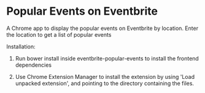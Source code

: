 # Popular Events on Eventbrite

A Chrome app to display the popular events on Eventbrite by location. Enter the location to get a list of popular events

Installation:
1. Run bower install inside eventbrite-popular-events to install the frontend dependencies

2. Use Chrome Extension Manager to install the extension by using 'Load unpacked extension', and pointing to the directory containing the files.
